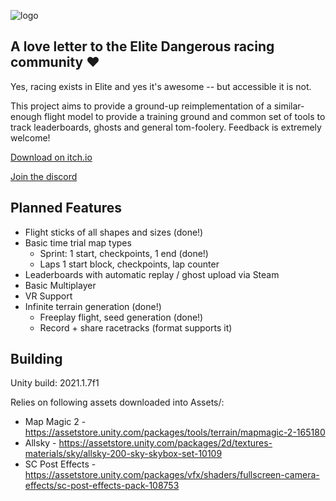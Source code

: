 ![logo](https://user-images.githubusercontent.com/5649179/115070912-78705e80-9eed-11eb-9b18-70e6e05b2c8f.png)

## A love letter to the Elite Dangerous racing community ❤

Yes, racing exists in Elite and yes it's awesome -- but accessible it is not. 

This project aims to provide a ground-up reimplementation of a similar-enough flight model to provide a training ground and common set of tools to track leaderboards, ghosts and general tom-foolery. Feedback is extremely welcome!

[Download on itch.io](https://jukibom.itch.io/fly-dangerous)

[Join the discord](https://discord.gg/4daSEUKZ6A)

## Planned Features

* Flight sticks of all shapes and sizes (done!)
* Basic time trial map types
  * Sprint: 1 start, checkpoints, 1 end (done!)
  * Laps 1 start block, checkpoints, lap counter
* Leaderboards with automatic replay / ghost upload via Steam
* Basic Multiplayer
* VR Support
* Infinite terrain generation (done!)
  * Freeplay flight, seed generation (done!)
  * Record + share racetracks (format supports it)

## Building

Unity build: 2021.1.7f1

Relies on following assets downloaded into Assets/:

* Map Magic 2 - https://assetstore.unity.com/packages/tools/terrain/mapmagic-2-165180
* Allsky - https://assetstore.unity.com/packages/2d/textures-materials/sky/allsky-200-sky-skybox-set-10109
* SC Post Effects - https://assetstore.unity.com/packages/vfx/shaders/fullscreen-camera-effects/sc-post-effects-pack-108753